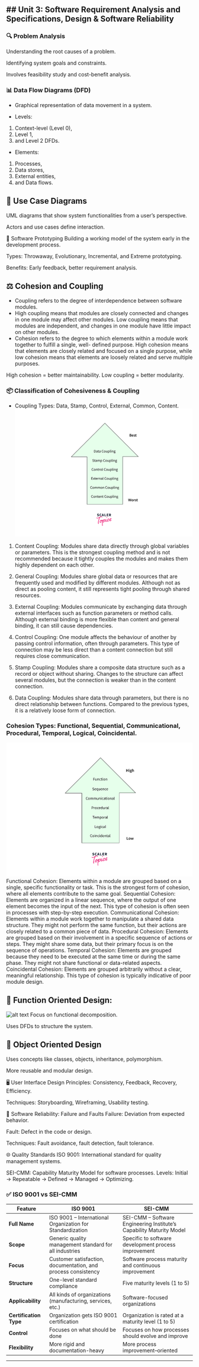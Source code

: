 ## ## Unit 3: Software Requirement Analysis and Specifications, Design & Software Reliability
### 🔍 Problem Analysis
Understanding the root causes of a problem.

Identifying system goals and constraints.

Involves feasibility study and cost-benefit analysis.

### 📊 Data Flow Diagrams (DFD)
- Graphical representation of data movement in a system.

- Levels: 
1. Context-level (Level 0), 
2. Level 1, 
3. and Level 2 DFDs.

- Elements: 
1. Processes, 
2. Data stores, 
3. External entities, 
4. and Data flows. 

## 🧩 Use Case Diagrams
UML diagrams that show system functionalities from a user’s perspective.

Actors and use cases define interaction.

🧪 Software Prototyping
Building a working model of the system early in the development process.

Types: Throwaway, Evolutionary, Incremental, and Extreme prototyping.

Benefits: Early feedback, better requirement analysis.

##  ⚖️ Cohesion and Coupling
- Coupling refers to the degree of interdependence between software modules. 
- High coupling means that modules are closely connected and changes in one module may affect other modules. Low coupling means that modules are independent, and changes in one module have little impact on other modules.
- Cohesion refers to the degree to which elements within a module work together to fulfill a single, well-
defined purpose. 
High cohesion means that elements are closely related and focused on a single purpose, while low cohesion means that elements are loosely related and serve multiple purposes.

High cohesion = better maintainability.
Low coupling = better modularity.

### 📦 Classification of Cohesiveness & Coupling
- Coupling Types: Data, Stamp, Control, External, Common, Content.
![alt text](image.png)

1. Content Coupling:
Modules share data directly through global variables or parameters. This is the strongest coupling method and is not recommended because it tightly couples the modules and makes them highly dependent on each other.

2. General Coupling:
Modules share global data or resources that are frequently used and modified by different modules. Although not as direct as pooling content, it still represents tight pooling through shared resources.

3. External Coupling:
Modules communicate by exchanging data through external interfaces such as function parameters or method calls. Although external binding is more flexible than content and general binding, it can still cause dependencies.

4. Control Coupling:
One module affects the behaviour of another by passing control information, often through parameters. This type of connection may be less direct than a content connection but still requires close communication.

5. Stamp Coupling:
Modules share a composite data structure such as a record or object without sharing. Changes to the structure can affect several modules, but the connection is weaker than in the content connection.

6. Data Coupling:
Modules share data through parameters, but there is no direct relationship between functions. Compared to the previous types, it is a relatively loose form of connection.


### Cohesion Types: Functional, Sequential, Communicational, Procedural, Temporal, Logical, Coincidental.
![alt text](image-1.png)
Functional Cohesion:
Elements within a module are grouped based on a single, specific functionality or task. This is the strongest form of cohesion, where all elements contribute to the same goal.
Sequential Cohesion:
Elements are organized in a linear sequence, where the output of one element becomes the input of the next. This type of cohesion is often seen in processes with step-by-step execution.
Communicational Cohesion:
Elements within a module work together to manipulate a shared data structure. They might not perform the same function, but their actions are closely related to a common piece of data.
Procedural Cohesion:
Elements are grouped based on their involvement in a specific sequence of actions or steps. They might share some data, but their primary focus is on the sequence of operations.
Temporal Cohesion:
Elements are grouped because they need to be executed at the same time or during the same phase. They might not share functional or data-related aspects.
Coincidental Cohesion:
Elements are grouped arbitrarily without a clear, meaningful relationship. This type of cohesion is typically indicative of poor module design.


## 🎯 Function Oriented Design:
![alt text](<Screenshot 2025-04-07 at 3.40.46 PM.png>)
Focus on functional decomposition.

Uses DFDs to structure the system.

## 🧱 Object Oriented Design
Uses concepts like classes, objects, inheritance, polymorphism.

More reusable and modular design.

🖥️ User Interface Design
Principles: Consistency, Feedback, Recovery, Efficiency.

Techniques: Storyboarding, Wireframing, Usability testing.

🔐 Software Reliability: Failure and Faults
Failure: Deviation from expected behavior.

Fault: Defect in the code or design.

Techniques: Fault avoidance, fault detection, fault tolerance.

🌐 Quality Standards
ISO 9001: International standard for quality management systems.

SEI-CMM: Capability Maturity Model for software processes. Levels: Initial → Repeatable → Defined → Managed → Optimizing.


### ✅ ISO 9001 vs SEI-CMM

| **Feature**           | **ISO 9001**                                                                 | **SEI-CMM**                                                                 |
|------------------------|------------------------------------------------------------------------------|------------------------------------------------------------------------------|
| **Full Name**         | ISO 9001 – International Organization for Standardization                    | SEI-CMM – Software Engineering Institute’s Capability Maturity Model         |
| **Scope**             | Generic quality management standard for all industries                       | Specific to software development process improvement                         |
| **Focus**             | Customer satisfaction, documentation, and process consistency                | Software process maturity and continuous improvement                         |
| **Structure**         | One-level standard compliance                                                | Five maturity levels (1 to 5)                                                |
| **Applicability**     | All kinds of organizations (manufacturing, services, etc.)                   | Software-focused organizations                                               |
| **Certification Type**| Organization gets ISO 9001 certification                                     | Organization is rated at a maturity level (1 to 5)                           |
| **Control**           | Focuses on what should be done                                               | Focuses on how processes should evolve and improve                           |
| **Flexibility**       | More rigid and documentation-heavy                                           | More process improvement–oriented                                            |

---